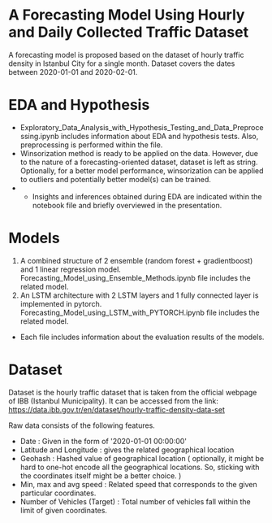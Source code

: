 # A Forecasting Model Using Hourly and Daily Collected Traffic Dataset
A forecasting model is proposed based on the dataset of hourly traffic density in Istanbul City for a single month. Dataset covers the dates between 2020-01-01 and 2020-02-01.

# EDA and Hypothesis
  - Exploratory_Data_Analysis_with_Hypothesis_Testing_and_Data_Preprocessing.ipynb includes information about EDA and hypothesis tests. Also, preprocessing is performed within the file.
  - Winsorization method is ready to be applied on the data. However, due to the nature of a forecasting-oriented dataset, dataset is left as string. Optionally, for a better model performance, winsorization can be applied to outliers and potentially better model(s) can be trained.
  - - Insights and inferences obtained during EDA are indicated within the notebook file and briefly overviewed in the presentation.

# Models
  1) A combined structure of 2 ensemble (random forest + gradientboost) and 1 linear regression model. Forecasting_Model_using_Ensemble_Methods.ipynb file includes the related model.
  2) An LSTM architecture with 2 LSTM layers and 1 fully connected layer is implemented in pytorch. Forecasting_Model_using_LSTM_with_PYTORCH.ipynb file includes the related model.
  - Each file includes information about the evaluation results of the models.

# Dataset
Dataset is the hourly traffic dataset that is taken from the official webpage of IBB (Istanbul Municipality).
It can be accessed from the link: https://data.ibb.gov.tr/en/dataset/hourly-traffic-density-data-set

  Raw data consists of the following features.
  - Date : Given in the form of '2020-01-01 00:00:00'
  - Latitude and Longitude : gives the related geographical location
  - Geohash : Hashed value of geographical location ( optionally, it might be hard to one-hot encode all the geographical locations. So, sticking with the coordinates itself might be a better choice. )
  - Min, max and avg speed : Related speed that corresponds to the given particular coordinates.
  - Number of Vehicles (Target) : Total number of vehicles fall within the limit of given coordinates. 
